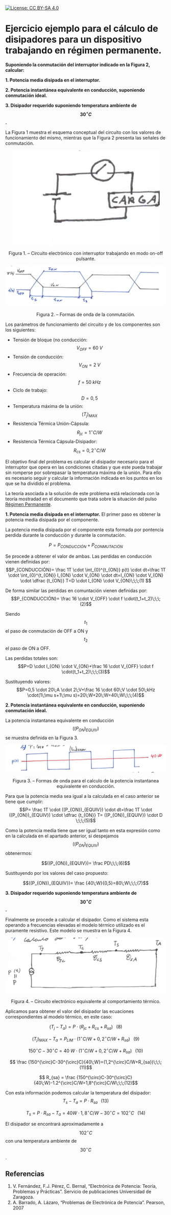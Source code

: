 <script src="https://cdn.mathjax.org/mathjax/latest/MathJax.js?config=TeX-AMS-MML_HTMLorMML" type="text/javascript"></script>

[![License: CC BY-SA 4.0](https://img.shields.io/badge/License-CC%20BY--SA%204.0-lightgrey.svg)](https://creativecommons.org/licenses/by-sa/4.0/)

# **Ejercicio ejemplo para el cálculo de disipadores para un dispositivo trabajando en régimen permanente.**

**Suponiendo la conmutación del interruptor indicado en la Figura 2, calcular:**

**1. Potencia media disipada en el interruptor.**

**2. Potencia instantánea equivalente en conducción, suponiendo conmutación ideal.**

**3. Disipador requerido suponiendo temperatura ambiente de $$30^{\circ}C$$.**

La Figura 1 muestra el esquema conceptual del circuito con los valores de funcionamiento del mismo, mientras que la Figura 2 presenta las señales de conmutación.
<p align="center">
  <img src="../../assets/img/regPer/Ej Fig1.png">
</p>
<p align = "center">Figura 1. – Circuito electrónico con interruptor trabajando en modo on-off pulsante.</p> 


<p align="center">
  <img src="../../assets/img/regPer/Ej Fig2.png">
</p>
<p align = "center">Figura 2. – Formas de onda de la conmutación.</p>

Los parámetros de funcionamiento del circuito y de los componentes son los siguientes:
* Tensión de bloque (no conducción: $$V_{OFF}=60\;V$$
* Tensión de conducción:            $$V_{ON}=2\;V$$
* Frecuencia de operación: $$f=50\;kHz$$
* Ciclo de trabajo: $$D=0,5$$
* Temperatura máxima de la unión: $$(T_j)_{MAX}$$
* Resistencia Térmica Unión-Cápsula: $$R_{jc}=1^{\circ}C/W$$
* Resistencia Térmica Cápsula-Disipador: $$R_{cs}=0,2^{\circ}C/W$$

El objetivo final del problema es calcular el disipador necesario para el interruptor que opera en las condiciones citadas y que este pueda trabajar sin romperse por sobrepasar la temperatura máxima de la unión. Para ello es necesario seguir y calcular la información indicada en los puntos en los que se ha dividido el problema.

La teoría asociada a la solución de este problema está relacionada con la teoría mostradad en el documento que trata sobre la situación del pulso [Régimen Permanente](docs/teoriaRegimenPermanente.md).

**1. Potencia media disipada en el interruptor.**
El primer paso es obtener la potencia media disipada por el componente.

La potencia media disipada por el componente esta formada por pontencia perdida durante la conducción y durante la conmutación.

$$P=P_{CONDUCCIÓN}+P_{CONMUTACIÓN}$$

Se procede a obtener el valor de ambas. Las perdidas en conducción vienen definidas por:
$$P_{CONDUCCIÓN}= \frac 1T \cdot \int_{0}^{t_{ON}} p(t) \cdot dt=\frac 1T \cdot \int_{0}^{t_{ON}} I_{ON} \cdot V_{ON} \cdot dt=I_{ON} \cdot V_{ON} \cdot \dfrac {t_{ON}} T=D \cdot I_{ON} \cdot V_{ON}\;\;\;(1) $$

De forma similar las perdidas en comuntación vienen definidas por:
$$P_{CONDUCCIÓN}= \frac 16 \cdot V_{OFF} \cdot f \cdot(t_1+t_2)\;\;\;(2)$$

Siendo $$t_1$$ el paso de conmutación de OFF a ON y $$t_2$$ el paso de ON a OFF.

Las perdidas totales son:
$$P=D \cdot I_{ON} \cdot V_{ON}+\frac 16 \cdot V_{OFF} \cdot f \cdot(t_1+t_2)\;\;\;(3)$$

Sustituyendo valores:
$$P=0,5 \cdot 20\;A \cdot 2\;V+\frac 16 \cdot 60\;V \cdot 50\;kHz \cdot(1\;\mu s+1\;\mu s)=20\;W+20\;W=40\;W\;\;\;(4)$$


**2. Potencia instantánea equivalente en conducción, suponiendo conmutación ideal.**

La potencia instantanea equivalente en conducción $$((P_{ON})_{EQUIV})$$ se muestra definida en la Figura 3.

<p align="center">
  <img src="../../assets/img/regPer/Ej Fig3.png">
</p>
<p align = "center">Figura 3. – Formas de onda para el calculo de la potencia instantanea equivalente en conducción.</p> 

Para que la potencia media sea igual a la calculada en el caso anterior se tiene que cumplir:
$$P= \frac 1T \cdot ((P_{ON})_{EQUIV}) \cdot dt=\frac 1T \cdot ((P_{ON})_{EQUIV}) \cdot \dfrac {t_{ON}} T= ((P_{ON})_{EQUIV}) \cdot D \;\;\;(5)$$

Como la potencia media tiene que ser igual tanto en esta expresión como en la calculada en el apartado anterior, si despejamos $$((P_{ON})_{EQUIV})$$ obtenermos:

$$((P_{ON})_{EQUIV})= \frac PD\;\;\;(6)$$

Sustituyendo por los valores del caso propuesto:

$$((P_{ON})_{EQUIV})= \frac {40\;W}{0,5}=80\;W\;\;\;(7)$$

**3. Disipador requerido suponiendo temperatura ambiente de $$30^{\circ}C$$.**

Finalmente se procede a calcular el disipador. Como el sistema esta operando a frecuencias elevadas el modelo térmico utilizado es el puramente resistivo. Este modelo se muestra en la Figura 4.

<p align="center">
  <img src="../../assets/img/regPer/Ej Fig4.png">
</p>
<p align = "center">Figura 4. – Circuito electrónico equivalente al comportamiento térmico.</p>

Aplicamos para obtener el valor del disipador las ecuaciones correspondientes al modelo térmico, en este caso:

$$(T_j-T_a)=P \cdot (R_{jc}+R_{cs}+R_{sa})\;\;\;(8)$$

$$(T_j)_{MAX}-T_a=P_{LIM}\cdot (1^{\circ}C/W+0,2^{\circ}C/W+R_{sa})\;\;\;(9)$$

$$150^{\circ}C-30^{\circ}C=40\;W \cdot (1^{\circ}C/W+0,2^{\circ}C/W+R_{sa})\;\;\;(10)$$

$$ \frac {150^{\circ}C-30^{\circ}C}{40\;W}=(1,2^{\circ}C/W+R_{sa})\;\;\;(11)$$

$$ R_{sa} = \frac {150^{\circ}C-30^{\circ}C}{40\;W}-1.2^{\circ}C/W=1,8^{\circ}C/W\;\;\;(12)$$

Con esta información podemos calcular la temperatura del disipador:
$$T_s-T_a=P \cdot R_{sa}\;\;\;(13)$$

$$T_s=P \cdot R_{sa}-T_a=40W \cdot 1,8^{\circ}C/W-30^{\circ}C=102^{\circ}C\;\;\;(14)$$

El disipador se encontrará aproximadamente a $$102^{\circ}C$$ con una temperatura ambiente de $$30^{\circ}C$$.

## Referencias
1.	V. Fernández, F.J. Pérez, C. Bernal, “Electrónica de Potencia: Teoría, Problemas y Prácticas”. Servicio de publicaciones Universidad de Zaragoza.
2.	A. Barrado, A. Lázaro, “Problemas de Electrónica de Potencia”. Pearson, 2007 